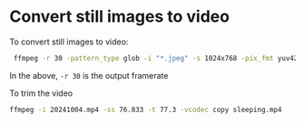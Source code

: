 # Convert still images to video

To convert still images to video:

```bash
 ffmpeg -r 30 -pattern_type glob -i "*.jpeg" -s 1024x768 -pix_fmt yuv420p -vcodec libx264 20241004.mp4
 ```

 In the above, `-r 30` is the output framerate

To trim the video

 ```bash
 ffmpeg -i 20241004.mp4 -ss 76.833 -t 77.3 -vcodec copy sleeping.mp4
 ```
